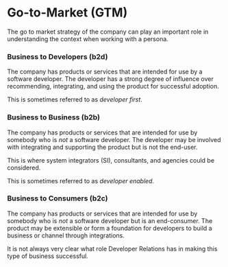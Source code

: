 
# Go-to-Market (GTM)

The go to market strategy of the company can play an important role in understanding the context when working with a persona.

### Business to Developers (b2d)

The company has products or services that are intended for use by a software developer. The developer has a strong degree of influence over recommending, integrating, and using the product for successful adoption.

This is sometimes referred to as *developer first*.

### Business to Business (b2b)

The company has products or services that are intended for use by somebody who is *not* a software developer. The developer may be involved with integrating and supporting the product but is not the end-user.

This is where system integrators (SI), consultants, and agencies could be considered.

This is sometimes referred to as *developer enabled*.

### Business to Consumers (b2c)

The company has products or services that are intended for use by somebody who is *not* a software developer but is an end-consumer. The product may be extensible or form a foundation for developers to build a business or channel through integrations.

It is not always very clear what role Developer Relations has in making this type of business successful.

